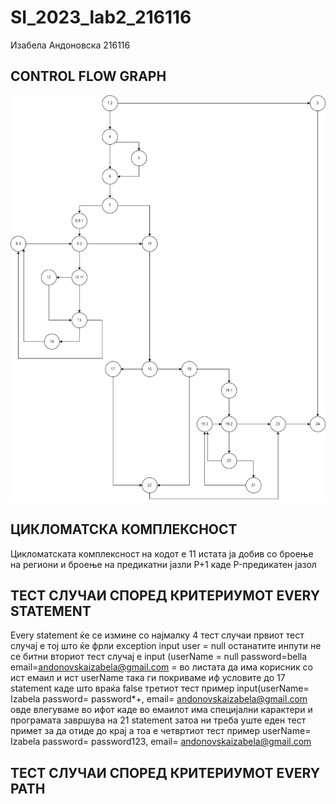 # SI_2023_lab2_216116
Изабела Андоновска 216116

CONTROL FLOW GRAPH
--
![cfg image](CFG.png)

ЦИКЛОМАТСКА КОМПЛЕКСНОСТ
--
Цикломатската комплексност на кодот е 11 истата ја добив со броење на региони и броење на предикатни јазли P+1 каде P-предикатен јазол

ТЕСТ СЛУЧАИ СПОРЕД КРИТЕРИУМОТ EVERY STATEMENT
--
Every statement ќе се измине со најмалку 4 тест случаи
првиот тест случај е тој што ќе фрли exception input user = null  останатите инпути не се битни
вториот тест случај е input (userName = null password=bella email=andonovskaizabela@gmail.com <list of users>= во листата да има корисник со ист емаил и ист userName
  така ги покриваме иф условите до 17 statement каде што враќа false
третиот тест пример input(userName= Izabela password= password*+, email= andonovskaizabela@gmail.com <list of users> овде влегуваме во ифот каде во емаилот има специјални карактери и програмата завршува на 21 statement
затоа ни треба уште еден тест примет за да отиде до крај а тоа е четвртиот тест пример userName= Izabela password= password123, email= andonovskaizabela@gmail.com <list of users>

ТЕСТ СЛУЧАИ СПОРЕД КРИТЕРИУМОТ EVERY PATH
--

